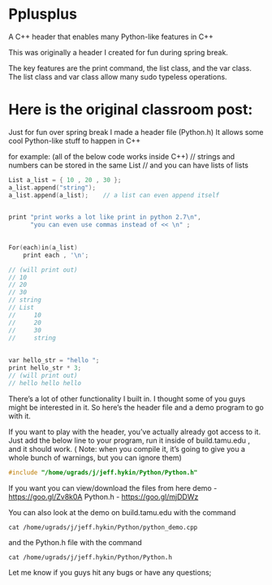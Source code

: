 # Pplusplus
A C++ header that enables many Python-like features in C++

This was originally a header I created for fun during spring break.

The key features are the print command, the list class, and the var class. The list class and var class allow many sudo typeless operations.





# Here is the original classroom post:

Just for fun over spring break I made a header file (Python.h) It allows some cool Python-like stuff to happen in C++
 
 
for example: (all of the below code works inside C++)
// strings and numbers can be stored in the same List 
// and you can have lists of lists 

```C++
List a_list = { 10 , 20 , 30 };
a_list.append("string");
a_list.append(a_list);    // a list can even append itself 

 
print "print works a lot like print in python 2.7\n", 
      "you can even use commas instead of << \n" ;
 
 
For(each)in(a_list)
    print each , '\n';

// (will print out)
// 10
// 20
// 30
// string
// List
//     10
//     20
//     30
//     string
 
 
var hello_str = "hello ";
print hello_str * 3; 
// (will print out)
// hello hello hello 
```

There’s a lot of other functionality I built in. I thought some of you guys might be interested in it. So here’s the header file and a demo program to go with it.
 
 
If you want to play with the header, you’ve actually already got access to it. Just add the below line to your program, run it inside of build.tamu.edu , and it should work. ( Note: when you compile it, it’s going to give you a whole bunch of warnings, but you can ignore them)
```C++
#include "/home/ugrads/j/jeff.hykin/Python/Python.h"
```

If you want you can view/download the files from here
demo     -  https://goo.gl/Zv8k0A 
Python.h - https://goo.gl/mjDDWz 
 
 
You can also look at the demo on build.tamu.edu with the command
```
cat /home/ugrads/j/jeff.hykin/Python/python_demo.cpp
```
and the Python.h file with the command
```
cat /home/ugrads/j/jeff.hykin/Python/Python.h
```
 
 
Let me know if you guys hit any bugs or have any questions;
